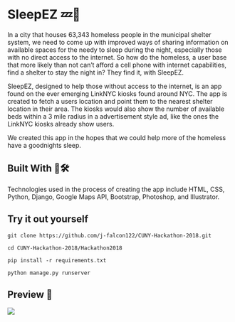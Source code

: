 # SleepEZ 💤📍

In a city that houses 63,343 homeless people in the municipal shelter system, we need to come up with improved ways of sharing information on available spaces for the needy to sleep during the night, especially those with no direct access to the internet. So how do the homeless, a user base that more likely than not can’t afford a cell phone with internet capabilities, find a shelter to stay the night in? They find it, with SleepEZ.


SleepEZ, designed to help those without access to the internet, is an app found on the ever emerging LinkNYC kiosks found around NYC. The app is created to fetch a users location and point them to the nearest shelter location in their area. The kiosks would also show the number of available beds within a 3 mile radius in a advertisement style ad, like the ones the LinkNYC kiosks already show users. 


We created this app in the hopes that we could help more of the homeless have a goodnights sleep.

## Built With 🎨🛠️

Technologies used in the process of creating the app include HTML, CSS, Python, Django, Google Maps API, Bootstrap, Photoshop, and Illustrator.

## Try it out yourself

`git clone https://github.com/j-falcon122/CUNY-Hackathon-2018.git`

`cd CUNY-Hackathon-2018/Hackathon2018`

`pip install -r requirements.txt`

`python manage.py runserver`

## Preview 👀

<img src="https://user-images.githubusercontent.com/23161228/39408392-7f9ad064-4ba3-11e8-80ee-a799aa094b40.png">

